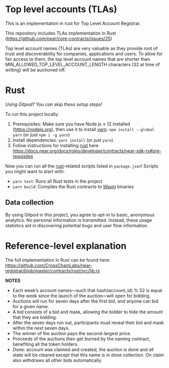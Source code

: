 Top level accounts (TLAs)
==============================

This is an implementation in rust for Top Level Account Registrar.

This repository includes TLAs implementation in Rust (https://github.com/near/core-contracts/issues/25)

Top level account names (TLAs) are very valuable as they provide root of trust and discoverability for 
companies, applications and users. To allow for fair access to them, the top level account names that 
are shorter than MIN_ALLOWED_TOP_LEVEL_ACCOUNT_LENGTH characters (32 at time of writing) will be auctioned off.

# Rust

_Using Gitpod? You can skip these setup steps!_

To run this project locally:

1. Prerequisites: Make sure you have Node.js ≥ 12 installed (https://nodejs.org), then use it to install [yarn]: `npm install --global yarn` (or just `npm i -g yarn`)
2. Install dependencies: `yarn install` (or just `yarn`)
3. Follow instructions for installing [rust] here https://docs.near.org/docs/roles/developer/contracts/near-sdk-rs#pre-requisites

Now you can run all the [rust]-related scripts listed in `package.json`! Scripts you might want to start with:

- `yarn test`: Runs all Rust tests in the project
- `yarn build`: Compiles the Rust contracts to [Wasm] binaries

## Data collection

By using Gitpod in this project, you agree to opt-in to basic, anonymous analytics. No personal information is transmitted. Instead, these usage statistics aid in discovering potential bugs and user flow information.

  [rust]: https://www.rust-lang.org/
  [yarn]: https://yarnpkg.com/
  [Wasm]: https://webassembly.org/

# Reference-level explanation

The full implementation in Rust can be found here: https://github.com/CrossChainLabs/near-registrar/blob/master/contracts/rust/src/lib.rs

**NOTES**
  - Each week’s account names—such that hash(account_id) % 52 is equal to the week since the launch of the 
    auction—will open for bidding. 
  - Auctions will run for seven days after the first bid, and anyone can bid for a given name. 
  - A bid consists of a bid and mask, allowing the bidder to hide the amount that they are bidding. 
  - After the seven days run out, participants must reveal their bid and mask within the next seven days.
  - The winner of the auction pays the second-largest price.
  - Proceeds of the auctions then get burned by the naming contract, benefiting all the token holders.
  - Done: account was claimed and created, the auction is done and all state will be cleared except that 
    this name is in done collection. On claim also withdraws all other bids automatically.

